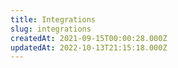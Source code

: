 ```yaml
---
title: Integrations
slug: integrations
createdAt: 2021-09-15T00:00:28.000Z
updatedAt: 2022-10-13T21:15:18.000Z
---
```


